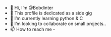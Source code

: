 - 👋 Hi, I’m @Bobdinter
- 👀 This profile is dedicated as a side gig
- 🌱 I’m currently learning python & C
- 💞️ I’m looking to collaborate on small projects..
- 📫 How to reach me - 

<!---
Bobdinter/Bobdinter is a ✨ special ✨ repository because its `README.md` (this file) appears on your GitHub profile.
You can click the Preview link to take a look at your changes.
--->
